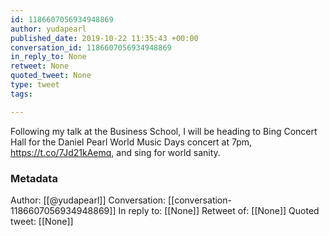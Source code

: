 ```yaml
---
id: 1186607056934948869
author: yudapearl
published_date: 2019-10-22 11:35:43 +00:00
conversation_id: 1186607056934948869
in_reply_to: None
retweet: None
quoted_tweet: None
type: tweet
tags:

---
```


Following my talk at the Business School, I will be heading
to Bing Concert Hall for the Daniel Pearl World Music Days
concert at 7pm, https://t.co/7Jd21kAemq, and sing for world sanity.

### Metadata

Author: [[@yudapearl]]
Conversation: [[conversation-1186607056934948869]]
In reply to: [[None]]
Retweet of: [[None]]
Quoted tweet: [[None]]
